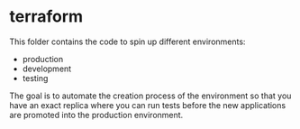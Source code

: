 # terraform

This folder contains the code to spin up different environments:

- production
- development
- testing

The goal is to automate the creation process of the environment so that you 
have an exact replica where you can run tests before the new applications are
promoted into the production environment.